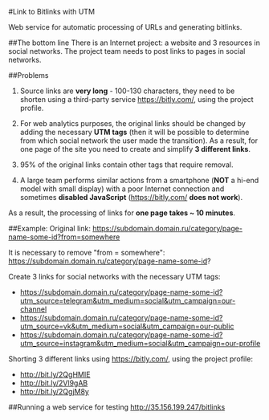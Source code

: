 #Link to Bitlinks with UTM

Web service for automatic processing of URLs and generating bitlinks.

##The bottom line
There is an Internet project: a website and 3 resources in social networks.
The project team needs to post links to pages in social networks.

##Problems
1. Source links are **very long** - 100-130 characters, they need to be shorten using a third-party service https://bitly.com/, using the project profile.

2. For web analytics purposes, the original links should be changed by adding the necessary **UTM tags** (then it will be possible to determine from which social network the user made the transition).
As a result, for one page of the site you need to create and simplify **3 different links**.

3. 95% of the original links contain other tags that require removal.

4. A large team performs similar actions from a smartphone (**NOT** a hi-end model with small display) with a poor Internet connection and sometimes **disabled JavaScript** (https://bitly.com/ **does not work**).

As a result, the processing of links for **one page takes ~ 10 minutes**.

##Example:
Original link: https://subdomain.domain.ru/category/page-name-some-id?from=somewhere

It is necessary to remove "from = somewhere": https://subdomain.domain.ru/category/page-name-some-id?

Create 3 links for social networks with the necessary UTM tags:
* https://subdomain.domain.ru/category/page-name-some-id?utm_source=telegram&utm_medium=social&utm_campaign=our-channel
* https://subdomain.domain.ru/category/page-name-some-id?utm_source=vk&utm_medium=social&utm_campaign=our-public
* https://subdomain.domain.ru/category/page-name-some-id?utm_source=instagram&utm_medium=social&utm_campaign=our-profile

Shorting 3 different links using https://bitly.com/, using the project profile:
* http://bit.ly/2QgHMIE
* http://bit.ly/2Vl9gAB
* http://bit.ly/2QgjM8y


##Running a web service for testing
http://35.156.199.247/bitlinks